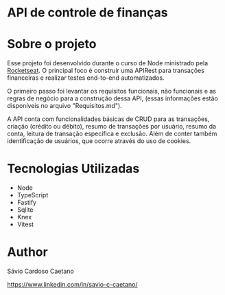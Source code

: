 # API de controle de finanças

# Sobre o projeto

Esse projeto foi desenvolvido durante o curso de Node ministrado pela [Rocketseat](https://www.rocketseat.com.br/ "Site da Rocketseat"). O principal foco é construir uma APIRest para transações financeiras e realizar testes end-to-end automatizados.

O primeiro passo foi levantar os requisitos funcionais, não funcionais e as regras de negócio para a construção dessa API, (essas informações estão disponíveis no arquivo "Requisitos.md").

A API conta com funcionalidades básicas de CRUD para as transações, criação (crédito ou débito), resumo de transações por usuário, resumo da conta, leitura de transação específica e exclusão. Além de conter também identificação de usuários, que ocorre através do uso de cookies.

# Tecnologias Utilizadas

- Node
- TypeScript
- Fastify
- Sqlite
- Knex
- Vitest

# Author

Sávio Cardoso Caetano

https://www.linkedin.com/in/savio-c-caetano/
